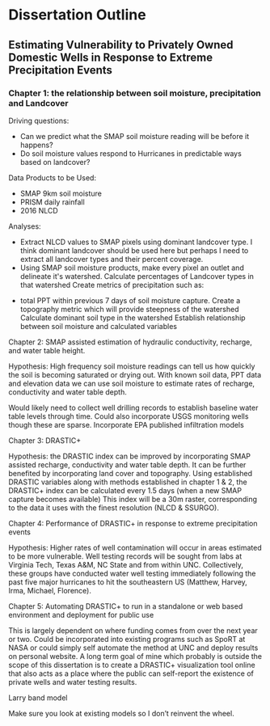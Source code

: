 # Dissertation Outline

## Estimating Vulnerability to Privately Owned Domestic Wells in Response to Extreme Precipitation Events

### Chapter 1: the relationship between soil moisture, precipitation and Landcover

Driving questions: 
* Can we predict what the SMAP soil moisture reading will be before it happens?
* Do soil moisture values respond to Hurricanes in predictable ways based on landcover?

Data Products to be Used:
* SMAP 9km soil moisture
* PRISM daily rainfall
* 2016 NLCD

Analyses:
* Extract NLCD values to SMAP pixels using dominant landcover type. I think dominant landcover should be used here but perhaps I need to extract all landcover types and their percent coverage.
* Using SMAP soil moisture products, make every pixel an outlet and delineate it's watershed.
Calculate percentages of Landcover types in that watershed
Create metrics of precipitation such as: 
+ total PPT within previous 7 days of soil moisture capture.
Create a topography metric which will provide steepness of the watershed
Calculate dominant soil type in the watershed
Establish relationship between soil moisture and calculated variables

Chapter 2: SMAP assisted estimation of hydraulic conductivity, recharge, and water table height.

Hypothesis: High frequency soil moisture readings can tell us how quickly the soil is becoming saturated or drying out. With known soil data, PPT data and elevation data we can use soil moisture to estimate rates of recharge, conductivity and water table depth.

Would likely need to collect well drilling records to establish baseline water table levels through time.
Could also incorporate USGS monitoring wells though these are sparse.
Incorporate EPA published infiltration models

Chapter 3: DRASTIC+

Hypothesis: the DRASTIC index can be improved by incorporating SMAP assisted recharge, conductivity and water table depth. It can be further benefited by incorporating land cover and topography.
Using established DRASTIC variables along with methods established in chapter 1 & 2, the DRASTIC+ index can be calculated every 1.5 days (when a new SMAP capture becomes available)
This index will be a 30m raster, corresponding to the data it uses with the finest resolution (NLCD & SSURGO).

Chapter 4: Performance of DRASTIC+ in response to extreme precipitation events

Hypothesis: Higher rates of well contamination will occur in areas estimated to be more vulnerable.
Well testing records will be sought from labs at Virginia Tech, Texas A&M, NC State and from within UNC. Collectively, these groups have conducted water well testing immediately following the past five major hurricanes to hit the southeastern US (Matthew, Harvey, Irma, Michael, Florence).

Chapter 5: Automating DRASTIC+ to run in a standalone or web based environment and deployment for public use

This is largely dependent on where funding comes from over the next year or two.
Could be incorporated into existing programs such as SpoRT at NASA or could simply self automate the method at UNC and deploy results on personal website.
A long term goal of mine which probably is outside the scope of this dissertation is to create a DRASTIC+ visualization tool online that also acts as a place where the public can self-report the existence of private wells and water testing results.

Larry band model

Make sure you look at existing models so I don’t reinvent the wheel.


